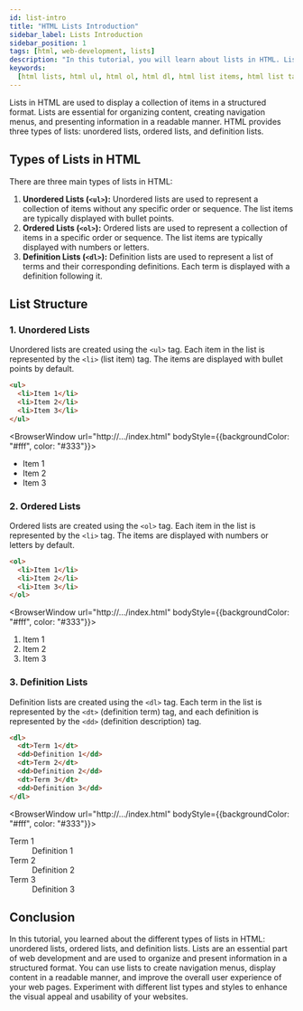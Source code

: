 ```yaml
---
id: list-intro
title: "HTML Lists Introduction"
sidebar_label: Lists Introduction
sidebar_position: 1
tags: [html, web-development, lists]
description: "In this tutorial, you will learn about lists in HTML. Lists are used to display a collection of items in a structured format."
keywords:
  [html lists, html ul, html ol, html dl, html list items, html list tags]
---
```


Lists in HTML are used to display a collection of items in a structured format. Lists are essential for organizing content, creating navigation menus, and presenting information in a readable manner. HTML provides three types of lists: unordered lists, ordered lists, and definition lists.

<AdsComponent />

## Types of Lists in HTML

There are three main types of lists in HTML:

1. **Unordered Lists (`<ul>`):** Unordered lists are used to represent a collection of items without any specific order or sequence. The list items are typically displayed with bullet points.
2. **Ordered Lists (`<ol>`):** Ordered lists are used to represent a collection of items in a specific order or sequence. The list items are typically displayed with numbers or letters.
3. **Definition Lists (`<dl>`):** Definition lists are used to represent a list of terms and their corresponding definitions. Each term is displayed with a definition following it.

## List Structure

### 1. Unordered Lists

Unordered lists are created using the `<ul>` tag. Each item in the list is represented by the `<li>` (list item) tag. The items are displayed with bullet points by default.

<div className="flex flex-wrap items-center my-4 gap-4">

```html title="Unordered List Example"
<ul>
  <li>Item 1</li>
  <li>Item 2</li>
  <li>Item 3</li>
</ul>
```

<BrowserWindow url="http://.../index.html" bodyStyle={{backgroundColor: "#fff", color: "#333"}}>
  <ul>
    <li>Item 1</li>
    <li>Item 2</li>
    <li>Item 3</li>
  </ul>
</BrowserWindow>

</div>

<AdsComponent />

### 2. Ordered Lists

Ordered lists are created using the `<ol>` tag. Each item in the list is represented by the `<li>` tag. The items are displayed with numbers or letters by default.

<div className="flex flex-wrap items-center my-4 gap-4">

```html title="Ordered List Example"
<ol>
  <li>Item 1</li>
  <li>Item 2</li>
  <li>Item 3</li>
</ol>
```

<BrowserWindow url="http://.../index.html" bodyStyle={{backgroundColor: "#fff", color: "#333"}}>
  <ol>
    <li>Item 1</li>
    <li>Item 2</li>
    <li>Item 3</li>
  </ol>
</BrowserWindow>

</div>

<AdsComponent />

### 3. Definition Lists

Definition lists are created using the `<dl>` tag. Each term in the list is represented by the `<dt>` (definition term) tag, and each definition is represented by the `<dd>` (definition description) tag.

<div className="flex flex-wrap items-center my-4 gap-4">

```html title="Definition List Example"
<dl>
  <dt>Term 1</dt>
  <dd>Definition 1</dd>
  <dt>Term 2</dt>
  <dd>Definition 2</dd>
  <dt>Term 3</dt>
  <dd>Definition 3</dd>
</dl>
```

<BrowserWindow url="http://.../index.html" bodyStyle={{backgroundColor: "#fff", color: "#333"}}>
  <dl>
    <dt>Term 1</dt>
    <dd>Definition 1</dd>
    <dt>Term 2</dt>
    <dd>Definition 2</dd>
    <dt>Term 3</dt>
    <dd>Definition 3</dd>
  </dl>
</BrowserWindow>

</div>

<AdsComponent />

## Conclusion

In this tutorial, you learned about the different types of lists in HTML: unordered lists, ordered lists, and definition lists. Lists are an essential part of web development and are used to organize and present information in a structured format. You can use lists to create navigation menus, display content in a readable manner, and improve the overall user experience of your web pages. Experiment with different list types and styles to enhance the visual appeal and usability of your websites.